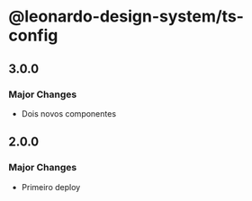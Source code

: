 # @leonardo-design-system/ts-config

## 3.0.0

### Major Changes

- Dois novos componentes

## 2.0.0

### Major Changes

- Primeiro deploy
